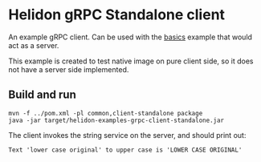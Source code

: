# Helidon gRPC Standalone client

An example gRPC client. Can be used with the [basics](../basics/README.md) example that would act as a server. 

This example is created to test native image on pure client side, so it does not have a server side
implemented.

## Build and run

```shell
mvn -f ../pom.xml -pl common,client-standalone package
java -jar target/helidon-examples-grpc-client-standalone.jar
```

The client invokes the string service on the server, and should print out:
```
Text 'lower case original' to upper case is 'LOWER CASE ORIGINAL'
```

